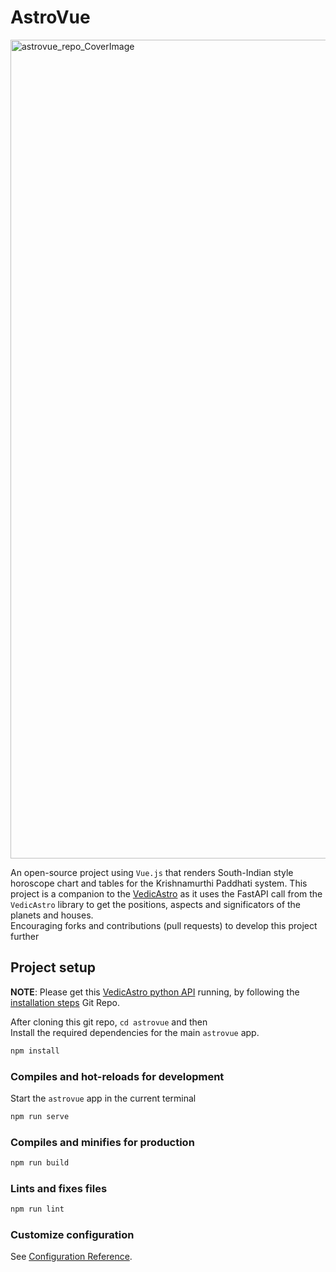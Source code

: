 # AstroVue
<img width="1310" alt="astrovue_repo_CoverImage" src="https://github.com/diliprk/AstroVue/assets/20330371/6eefef23-5f83-4de3-b094-a0484344c121">

An open-source project using `Vue.js` that renders South-Indian style horoscope chart and tables for the Krishnamurthi Paddhati system.
This project is a companion to the [VedicAstro](https://github.com/diliprk/VedicAstro) as it uses the FastAPI call from
the `VedicAstro` library to get the positions, aspects and significators of the planets and houses. <br>
Encouraging forks and contributions (pull requests) to develop this project further


## Project setup
**NOTE**: Please get this [VedicAstro python API](https://github.com/diliprk/VedicAstro/blob/main/VedicAstroAPI.py) running, by following the [installation steps](https://github.com/diliprk/VedicAstro/tree/main#installation) Git Repo. 

After cloning this git repo, `cd astrovue` and then <br>
Install the required dependencies for the main `astrovue` app.
```bash
npm install
```

### Compiles and hot-reloads for development
Start the `astrovue` app in the current terminal
```bash
npm run serve
```

### Compiles and minifies for production
```bash
npm run build
```

### Lints and fixes files
```bash
npm run lint
```

### Customize configuration
See [Configuration Reference](https://cli.vuejs.org/config/).
